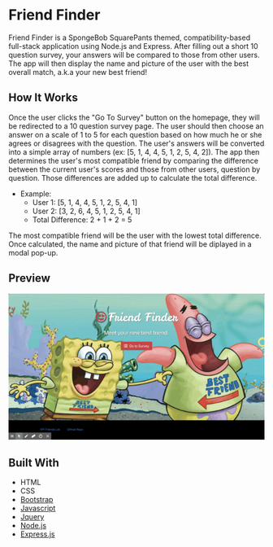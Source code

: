# Friend Finder

Friend Finder is a SpongeBob SquarePants themed, compatibility-based full-stack application using Node.js and Express. After filling out a short 10 question survey, your answers will be compared to those from other users. The app will then display the name and picture of the user with the best overall match, a.k.a your new best friend! 

## How It Works

Once the user clicks the "Go To Survey" button on the homepage, they will be redirected to a 10 question survey page. The user should then choose an answer on a scale of 1 to 5 for each question based on how much he or she agrees or disagrees with the question. The user's answers will be converted into a simple array of numbers (ex: [5, 1, 4, 4, 5, 1, 2, 5, 4, 2]). The app then determines the user's most compatible friend by comparing the difference between the current user's scores and those from other users, question by question. Those differences are added up to calculate the total difference.
  * Example:
    * User 1: [5, 1, 4, 4, 5, 1, 2, 5, 4, 1]
    * User 2: [3, 2, 6, 4, 5, 1, 2, 5, 4, 1]
    * Total Difference: 2 + 1 + 2 = 5
    
The most compatible friend will be the user with the lowest total difference. Once calculated, the name and picture of that friend will be diplayed in a modal pop-up.

## Preview 

![Friend Finder gif](/app/public/images/FriendFinder.gif)


## Built With

* HTML
* CSS
* [Bootstrap](https://getbootstrap.com/)
* [Javascript](https://www.javascript.com/)
* [Jquery](https://jquery.com/)
* [Node.js](https://nodejs.org/en/)
* [Express.js](https://expressjs.com/)